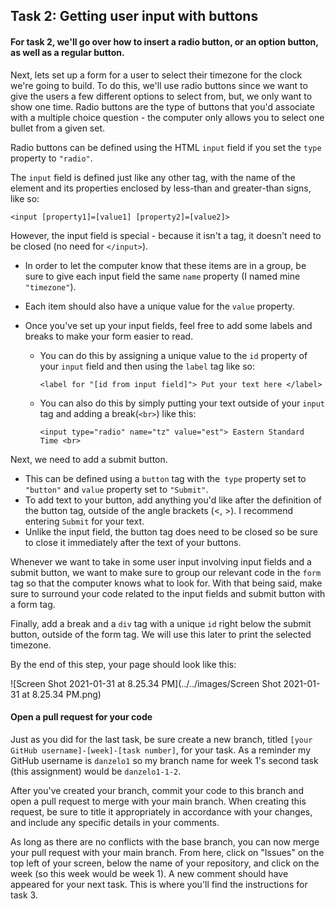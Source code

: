 ## Task 2: Getting user input with buttons

#### For task 2, we'll go over how to insert a radio button, or an option button, as well as a regular button.

Next, lets set up a form for a user to select their timezone for the clock we're going to build.  To do this, we'll use radio buttons since we want to give the users a few different options to select from, but, we only want to show one time.  Radio buttons are the type of buttons that you'd associate with a multiple choice question - the computer only allows you to select one bullet from a given set.

Radio buttons can be defined using the HTML `input` field if you set the `type` property to `"radio"`.  

The `input` field is defined just like any other tag, with the name of the element and its properties enclosed by less-than and greater-than signs, like so:

`<input [property1]=[value1] [property2]=[value2]>`

However, the input field is special - because it isn't a tag, it doesn't need to be closed (no need for `</input>`).

- In order to let the computer know that these items are in a group, be sure to give each input field the same `name` property (I named mine `"timezone"`). 

- Each item should also have a unique value for the `value` property.

- Once you've set up your input fields, feel free to add some labels and breaks to make your form easier to read. 

  - You can do this by assigning a unique value to the `id` property of your `input` field and then using the `label` tag like so:

    `<label for "[id from input field]"> Put your text here </label>`

  - You can also do this by simply putting your text outside of your `input` tag and adding a break(`<br>`) like this:

    `<input type="radio" name="tz" value="est"> Eastern Standard Time <br>`

Next, we need to add a submit button.  

- This can be defined using a `button` tag with the` type` property set to `"button"` and `value` property set to `"Submit"`.  
- To add text to your button, add anything you'd like after the definition of the button tag, outside of the angle brackets (<, >). I recommend entering `Submit` for your text.
- Unlike the input field, the button tag does need to be closed so be sure to close it immediately after the text of your buttons. 

Whenever we want to take in some user input involving input fields and a submit button, we want to make sure to group our relevant code in the `form` tag so that the computer knows what to look for.  With that being said, make sure to surround your code related to the input fields and submit button with a form tag.

Finally, add a break and a `div` tag with a unique `id` right below the submit button, outside of the form tag.  We will use this later to print the selected timezone.

By the end of this step, your page should look like this:

![Screen Shot 2021-01-31 at 8.25.34 PM](../../images/Screen Shot 2021-01-31 at 8.25.34 PM.png)

#### Open a pull request for your code

Just as you did for the last task, be sure create a new branch, titled `[your GitHub username]-[week]-[task number]`, for your task.  As a reminder my GitHub username is `danzelo1` so my branch name for week 1's second task (this assignment) would be `danzelo1-1-2`.

After you've created your branch, commit your code to this branch and open a pull request to merge with your main branch.  When creating this request, be sure to title it appropriately in accordance with your changes, and include any specific details in your comments.

As long as there are no conflicts with the base branch, you can now merge your pull request with your main branch. From here, click on "Issues" on the top left of your screen, below the name of your repository, and click on the week (so this week would be week 1). A new comment should have appeared for your next task. This is where you'll find the instructions for task 3.